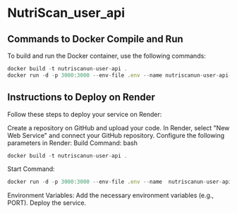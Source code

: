 # NutriScan_user_api

## Commands to Docker Compile and Run

To build and run the Docker container, use the following commands:

```js
docker build -t nutriscanun-user-api .
docker run -d -p 3000:3000 --env-file .env --name nutriscanun-user-api-docker nutriscanun-user-api
```

## Instructions to Deploy on Render
Follow these steps to deploy your service on Render:

Create a repository on GitHub and upload your code.
In Render, select "New Web Service" and connect your GitHub repository.
Configure the following parameters in Render:
Build Command:
bash
```js
docker build -t nutriscanun-user-api .
```
Start Command:
```js
docker run -d -p 3000:3000 --env-file .env --name  nutriscanun-user-api-docker nutriscanun-user-api
```
Environment Variables: Add the necessary environment variables (e.g., PORT).
Deploy the service.
